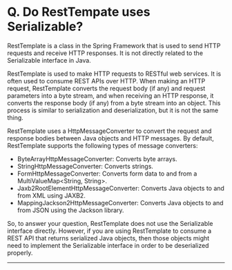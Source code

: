 # Q. Do RestTempate uses Serializable?

RestTemplate is a class in the Spring Framework that is used to send HTTP requests and receive HTTP
responses. It is not directly related to the Serializable interface in Java.

RestTemplate is used to make HTTP requests to RESTful web services. It is often used to consume
REST APIs over HTTP. When making an HTTP request, RestTemplate converts the request body (if any) and
request parameters into a byte stream, and when receiving an HTTP response, it converts the response body
(if any) from a byte stream into an object. This process is similar to serialization and deserialization,
but it is not the same thing.

RestTemplate uses a HttpMessageConverter to convert the request and response bodies between Java
objects and HTTP messages. By default, RestTemplate supports the following types of message converters:

-  ByteArrayHttpMessageConverter: Converts byte arrays.
- StringHttpMessageConverter: Converts strings. 
- FormHttpMessageConverter: Converts form data to and from a MultiValueMap<String, String>. 
- Jaxb2RootElementHttpMessageConverter: Converts Java objects to and from XML using JAXB2. 
- MappingJackson2HttpMessageConverter: Converts Java objects to and from JSON using the Jackson library.

So, to answer your question, RestTemplate does not use the Serializable interface directly.
However, if you are using RestTemplate to consume a REST API that returns serialized Java objects,
then those objects might need to implement the Serializable interface in order to be deserialized properly.

****************************************************************************************************************

